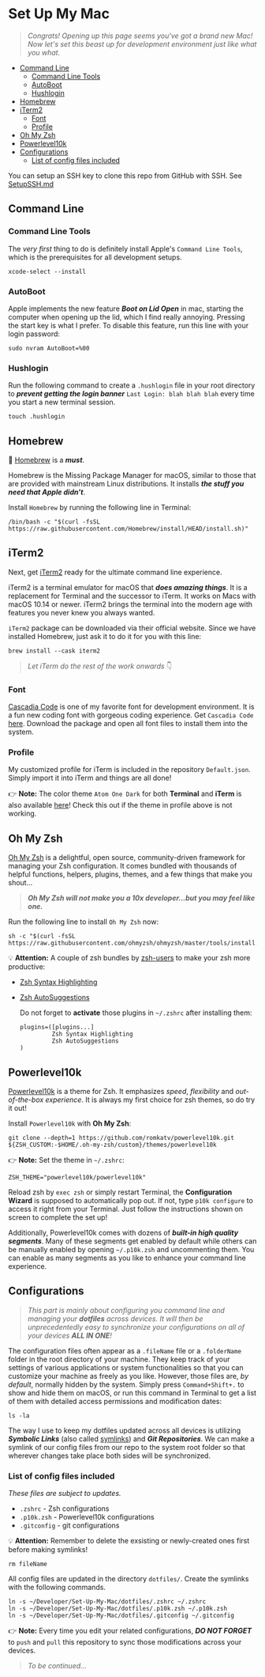 # Set Up My Mac
> _Congrats! Opening up this page seems you've got a brand new Mac!  
> Now let's set this beast up for development environment just like what you what._
- [Command Line](#command-line)
  - [Command Line Tools](#command-line-tools)
  - [AutoBoot](#autoboot)
  - [Hushlogin](#hushlogin)
- [Homebrew](#homebrew)
- [iTerm2](#iterm2)
  - [Font](#font)
  - [Profile](#profile)
- [Oh My Zsh](#oh-my-zsh)
- [Powerlevel10k](#powerlevel10k)
- [Configurations](#configurations)
  - [List of config files included](#list-of-config-files-included)

You can setup an SSH key to clone this repo from GitHub with SSH. See [SetupSSH.md](./SetupSSH.md)

## Command Line

### Command Line Tools
The _very first_ thing to do is definitely install Apple's `Command Line Tools`, which is the prerequisites for all development setups.
```
xcode-select --install
```

### AutoBoot
Apple implements the new feature **_Boot on Lid Open_** in mac, starting the computer when opening up the lid, which I find really annoying. Pressing the start key is what I prefer. To disable this feature, run this line with your login password:
```
sudo nvram AutoBoot=%00
```

### Hushlogin
Run the following command to create a `.hushlogin` file in your root directory to **_prevent getting the login banner_** `Last Login: blah blah blah` every time you start a new terminal session.
```
touch .hushlogin
```

## Homebrew
🍺 [Homebrew](https://brew.sh) is a **_must_**.

Homebrew is the Missing Package Manager for macOS, similar to those that are provided with mainstream Linux distributions. It installs **_the stuff you need that Apple didn’t_**.

Install `Homebrew` by running the following line in Terminal:
```
/bin/bash -c "$(curl -fsSL https://raw.githubusercontent.com/Homebrew/install/HEAD/install.sh)"
```


## iTerm2
Next, get [iTerm2](https://iterm2.com) ready for the ultimate command line experience.

iTerm2 is a terminal emulator for macOS that **_does amazing things_**. It is a replacement for Terminal and the successor to iTerm. It works on Macs with macOS 10.14 or newer. iTerm2 brings the terminal into the modern age with features you never knew you always wanted.

`iTerm2` package can be downloaded via their official website. Since we have installed Homebrew, just ask it to do it for you with this line:
```
brew install --cask iterm2
```
> _Let iTerm do the rest of the work onwards_ 👇  

### Font
[Cascadia Code](https://github.com/microsoft/cascadia-code.git) is one of my favorite font for development environment. It is a fun new coding font with gorgeous coding experience. Get `Cascadia Code` [here](https://github.com/microsoft/cascadia-code/releases). Download the package and open all font files to install them into the system.

### Profile
My customized profile for iTerm is included in the repository `Default.json`. Simply import it into iTerm and things are all done!

👉 __Note:__ The color theme `Atom One Dark` for both __Terminal__ and __iTerm__ is also available [here](https://github.com/nathanbuchar/atom-one-dark-terminal.git)! Check this out if the theme in profile above is not working.


## Oh My Zsh
[Oh My Zsh](https://ohmyz.sh) is a delightful, open source, community-driven framework for managing your Zsh configuration. It comes bundled with thousands of helpful functions, helpers, plugins, themes, and a few things that make you shout...

> **_Oh My Zsh will not make you a 10x developer...but you may feel like one._**

Run the following line to install `Oh My Zsh` now:
```
sh -c "$(curl -fsSL https://raw.githubusercontent.com/ohmyzsh/ohmyzsh/master/tools/install.sh)"
```

💡 __Attention:__ A couple of zsh bundles by [zsh-users](https://github.com/zsh-users) to make your zsh more productive:
- [Zsh Syntax Highlighting](https://github.com/zsh-users/zsh-syntax-highlighting)
- [Zsh AutoSuggestions](https://github.com/zsh-users/zsh-autosuggestions)

    Do not forget to __activate__ those plugins in `~/.zshrc` after installing them:
    ```
    plugins=([plugins...]
             Zsh Syntax Highlighting
             Zsh AutoSuggestions
    )
    ```


## Powerlevel10k
[Powerlevel10k](https://github.com/romkatv/powerlevel10k) is a theme for Zsh. It emphasizes _speed_, _flexibility_ and _out-of-the-box experience_. It is always my first choice for zsh themes, so do try it out!

Install `Powerlevel10k` with __Oh My Zsh__:
```
git clone --depth=1 https://github.com/romkatv/powerlevel10k.git ${ZSH_CUSTOM:-$HOME/.oh-my-zsh/custom}/themes/powerlevel10k
```
👉 __Note:__ Set the theme in `~/.zshrc`:
```
ZSH_THEME="powerlevel10k/powerlevel10k"
```

Reload zsh by `exec zsh` or simply restart Terminal, the __Configuration Wizard__ is supposed to automatically pop out. If not, type `p10k configure`  to access it right from your Terminal. Just follow the instructions shown on screen to complete the set up!

Additionally, Powerlevel10k comes with dozens of **_built-in high quality segments_**. Many of these segments get enabled by default while others can be manually enabled by opening `~/.p10k.zsh` and uncommenting them. You can enable as many segments as you like to enhance your command line experience.


## Configurations
> _This part is mainly about configuring you command line and managing your __dotfiles__ across devices. It will then be unprecedentedly easy to synchronize your configurations on all of your devices __ALL IN ONE__!_

The configuration files often appear as a `.fileName` file or a `.folderName` folder in the root directory  of your machine. They keep track of your settings of various applications or system functionalities so that you can customize your machine as freely as you like. However, those files are, _by default_, normally hidden by the system. Simply press `Command+Shift+.` to show and hide them on macOS, or run this command in Terminal to get a list of them with detailed access permissions and modification dates:
```
ls -la
```

The way I use to keep my dotfiles updated across all devices is utilizing **_Symbolic Links_** (also called [symlinks](https://www.freecodecamp.org/news/symlink-tutorial-in-linux-how-to-create-and-remove-a-symbolic-link/)) and **_Git Repositories_**. We can make a symlink of our config files from our repo to the system root folder so that wherever changes take place both sides will be synchronized.

### List of config files included
_These files are subject to updates._
- `.zshrc` - Zsh configurations
- `.p10k.zsh` - Powerlevel10k configurations
- `.gitconfig` - git configurations

💡 __Attention:__ Remember to delete the exsisting or newly-created ones first before making symlinks!
```
rm fileName
```

All config files are updated in the directory `dotfiles/`. Create the symlinks with the following commands.
```
ln -s ~/Developer/Set-Up-My-Mac/dotfiles/.zshrc ~/.zshrc
ln -s ~/Developer/Set-Up-My-Mac/dotfiles/.p10k.zsh ~/.p10k.zsh
ln -s ~/Developer/Set-Up-My-Mac/dotfiles/.gitconfig ~/.gitconfig
```

👉 __Note:__ Every time you edit your related configurations, **_DO NOT FORGET_** to `push` and `pull` this repository to sync those modifications across your devices.









> _To be continued..._
